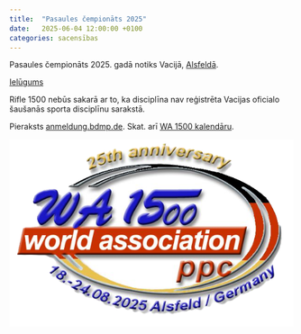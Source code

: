 ```yaml
---
title:  "Pasaules čempionāts 2025"
date:   2025-06-04 12:00:00 +0100
categories: sacensības
---
```

Pasaules čempionāts 2025. gadā notiks Vacijā, [Alsfeldā](https://maps.app.goo.gl/J36Bag3upoqv7LpH6).

[Ielūgums](/assets/invites/invitation-world-2025.pdf)

Rifle 1500 nebūs sakarā ar to, ka disciplīna nav reģistrēta Vacijas oficialo šaušanās sporta disciplīnu sarakstā.

Pieraksts [anmeldung.bdmp.de](https://anmeldung.bdmp.de/). Skat. arī [WA 1500 kalendāru](https://wa1500.org/competitions.php).

![WA 1500 championship 2025 logo](/assets/images/wa1500-championships-2025-germany.png)
